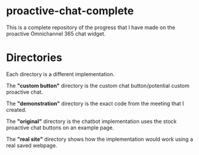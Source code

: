 # proactive-chat-complete
This is a complete repository of the progress that I have made on the proactive Omnichannel 365 chat widget.

# Directories

Each directory is a different implementation.

The **"custom button"** directory is the custom chat button/potential custom proactive chat.

The **"demonstration"** directory is the exact code from the meeting that I created.

The **"original"** directory is the chatbot implementation uses the stock proactive chat buttons on an example page.

The **"real site"** directory shows how the implementation would work using a real saved webpage.

